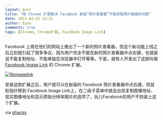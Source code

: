 ```yaml
---
layout: post
title: "用 Chrome 扩展解决 FaceBook 新版“照片查看器”不能获取照片链接的问题"
date: 2011-02-22 13:22
author: Eyon
comments: true
tags: [Chrome, Chrome扩展, FaceBook Image Link]
---
```

Facebook 上周在他们的网站上推出了一个新的照片查看器，但这个新功能上线之后立刻就引起了很多争议，因为用户完全不能在新的照片查看器中点右键，也就是说不能复制地址、不能单独在浏览器中打开等等。于是，就有人开发出了这款叫做 [Facebook Image Link](https://chrome.google.com/extensions/detail/ohgjbacfcdhohakmcglookoifndfnpij?hl=en#) 的 Chrome 扩展。

<a href="http://img.chromi.org/2011/02/fbimagelink.png">![](http://img.chromi.org/2011/02/fbimagelink.png "fbimagelink")</a>

安装这款扩展之后，用户就可以在新版的 Facebook 照片查看器中点右键，将鼠标指针移到 Facebook Image Link上，在二级子菜单中就会出现复制图像地址、现实图像地址和显示原始分辨率图片的选项了，玩儿Facebook的用户不妨装上这个扩展。

via [ghacks](http://www.ghacks.net/2011/02/21/facebook-image-link-for-google-chrome/)

